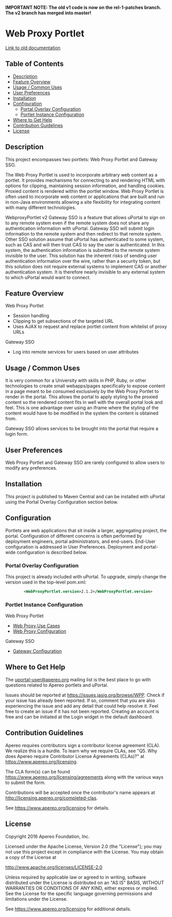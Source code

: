 **IMPORTANT NOTE:  The old v1 code is now on the rel-1-patches branch.  The v2 branch has merged into master!**

# Web Proxy Portlet

[Link to old documentation](https://wiki.jasig.org/display/PLT/WebProxy)

## Table of Contents
  - [Description](#desc)
  - [Feature Overview](#features)
  - [Usage / Common Uses](#usage)
  - [User Preferences](#prefs)
  - [Installation](#install)
  - [Configuration](#config)
    - [Portal Overlay Configuration](#overlay)
    - [Portlet Instance Configuration](#portlet_config)
  - [Where to Get Help](#help)
  - [Contribution Guidelines](#contrib)
  - [License](#license)

## <a name="desc"></a> Description
This project encompasses two portlets: Web Proxy Portlet and Gateway SSO.

The Web Proxy Portlet is used to incorporate arbitrary web content as a portlet. It provides mechanisms for connecting
to and rendering HTML with options for clipping, maintaining session information, and handling cookies. Proxied content
is rendered within the portlet window.  Web Proxy Portlet is often used to incorporate web content or applications that
are built and run in non-Java environments allowing a site flexibility for integrating content with many different
technologies.

WebproxyPortlet v2 Gateway SSO is a feature that allows uPortal to sign on to any remote system even if the remote system
does not share any authentication information with uPortal.  Gateway SSO will submit login information to the remote
system and then redirect to that remote system.  Other SSO solution assume that uPortal has authenticated to some system,
such as CAS and will then trust CAS to say the user is authenticated.  In this system, the authentication information is
submitted to the remote system invisible to the user.  This solution has the inherent risks of sending user authentication
information over the wire, rather than a security token, but this solution does not require external systems to implement
CAS or another authentication system.  It is therefore nearly invisible to any external system to which uPortal would want
to connect.

## <a name="features"></a> Feature Overview
Web Proxy Portlet
  - Session handling
  - Clipping to get subsections of the targeted URL
  - Uses AJAX to request and replace portlet content from whitelist of proxy URLs

Gateway SSO
  - Log into remote services for users based on user attributes

## <a name="usage"></a> Usage / Common Uses
It is very common for a University with skills in PHP, Ruby, or other technologies to create small webapps/pages
specifically to expose content in a page meant to be consumed exclusively by the Web Proxy Portlet to render in the
portal. This allows the portal to apply styling to the proxied content so the rendered content fits in well with the
overall portal look and feel. This is one advantage over using an iframe where the styling of the content would have to
be modified in the system the content is obtained from.

Gateway SSO allows services to be brought into the portal that require a login form.

## <a name="prefs"></a> User Preferences
Web Proxy Portlet and Gateway SSO are rarely configured to allow users to modify any preferences.

## <a name="install"></a> Installation
This project is published to Maven Central and can be installed with uPortal
using the Portal Overlay Configuration section below.

## <a name="config"></a> Configuration
Portlets are web applications that sit inside a larger, aggregating project, the portal.
Configuration of different concerns is often performed by deployment engineers,
portal administrators, and end-users. End-User configuration is addressed
in User Preferences. Deployment and portal-wide configuration is described below.

### <a name="overlay"></a> Portal Overlay Configuration
This project is already included with uPortal. To upgrade, simply change the version
used in the top-level pom.xml:

```xml
        <WebProxyPortlet.version>2.1.2</WebProxyPortlet.version>
```

### <a name="portlet_config"></a> Portlet Instance Configuration
Web Proxy Portlet
  - [Web Proxy Use Cases](/docs/wpp_usage.md)
  - [Web Proxy Configuration](/docs/wpp_config.md)
  
Gateway SSO
  - [Gateway Configuration](/docs/gateway_config.md)

## <a name="help"></a> Where to Get Help
The <uportal-user@apereo.org> mailing list is the best place to go with
questions related to Apereo portlets and uPortal.

Issues should be reported at <https://issues.jasig.org/browse/WPP>.
Check if your issue has already been reported. If so, comment that you are also
experiencing the issue and add any detail that could help resolve it. Feel free to
create an issue if it has not been reported. Creating an account is free and can be
initiated at the Login widget in the default dashboard.

## <a name="contrib"></a> Contribution Guidelines
Apereo requires contributors sign a contributor license agreement (CLA).
We realize this is a hurdle. To learn why we require CLAs, see 
"Q5. Why does Apereo require Contributor License Agreements (CLAs)?"
at <https://www.apereo.org/licensing>.

The CLA form(s) can be found <https://www.apereo.org/licensing/agreements> along
with the various ways to submit the form. 

Contributions will be accepted once the contributor's name appears at 
<http://licensing.apereo.org/completed-clas>.

See <https://www.apereo.org/licensing> for details.

## <a name="license"></a> License

Copyright 2016 Apereo Foundation, Inc.

Licensed under the Apache License, Version 2.0 (the "License");
you may not use this project except in compliance with the License.
You may obtain a copy of the License at

<http://www.apache.org/licenses/LICENSE-2.0>

Unless required by applicable law or agreed to in writing, software
distributed under the License is distributed on an "AS IS" BASIS,
WITHOUT WARRANTIES OR CONDITIONS OF ANY KIND, either express or implied.
See the License for the specific language governing permissions and
limitations under the License.

See <https://www.apereo.org/licensing> for additional details.

